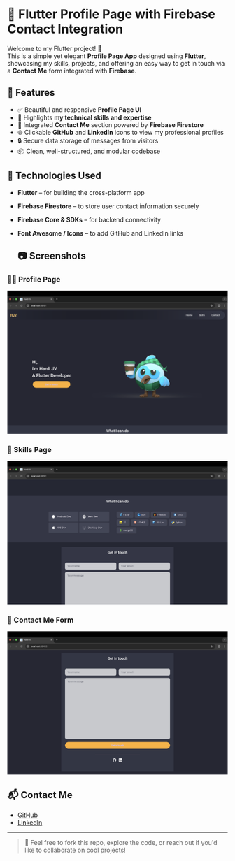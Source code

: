 # 💼 Flutter Profile Page with Firebase Contact Integration

Welcome to my Flutter project! 🚀  
This is a simple yet elegant **Profile Page App** designed using **Flutter**, showcasing my skills, projects, and offering an easy way to get in touch via a **Contact Me** form integrated with **Firebase**.

## 📱 Features

- ✅ Beautiful and responsive **Profile Page UI**
- 🎯 Highlights **my technical skills and expertise**
- 📇 Integrated **Contact Me** section powered by **Firebase Firestore**
- 🌐 Clickable **GitHub** and **LinkedIn** icons to view my professional profiles
- 🔒 Secure data storage of messages from visitors
- 📦 Clean, well-structured, and modular codebase

## 🔧 Technologies Used

- **Flutter** – for building the cross-platform app
- **Firebase Firestore** – to store user contact information securely
- **Firebase Core & SDKs** – for backend connectivity
- **Font Awesome / Icons** – to add GitHub and LinkedIn links

  ## 📷 Screenshots

### 🧑‍💼 Profile Page
![Profile Page](assets/First.png)

### 🎯 Skills Page
![Profile Page](assets/Second.png)

### 📨 Contact Me Form
![Contact Form](assets/Third.png)




## 📬 Contact Me

- [GitHub](https://github.com/hardivaidya004506)
- [LinkedIn](https://www.linkedin.com/in/hardi-jignesh-vaidya-118605340/)

---

> 🌟 Feel free to fork this repo, explore the code, or reach out if you'd like to collaborate on cool projects!

